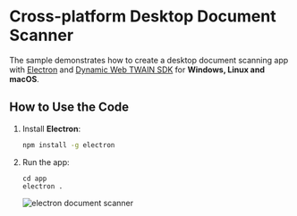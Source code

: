 # Cross-platform Desktop Document Scanner 

The sample demonstrates how to create a desktop document scanning app with [Electron](http://electron.atom.io/docs/latest/tutorial/quick-start) and [Dynamic Web TWAIN SDK](http://www.dynamsoft.com/Products/WebTWAIN_Overview.aspx) for **Windows, Linux and macOS**.

## How to Use the Code

1. Install **Electron**:

    ```bash
    npm install -g electron
    ```
2. Run the app:

    ```
    cd app
    electron .
    ```

    ![electron document scanner](http://www.codepool.biz/wp-content/uploads/2017/03/electron-dwt.PNG)


